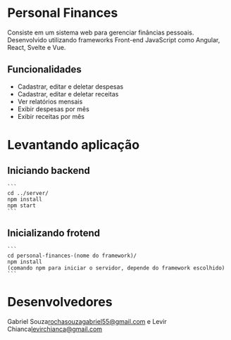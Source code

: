 # Personal Finances
Consiste em um sistema web para gerenciar finâncias pessoais. Desenvolvido utilizando frameworks Front-end JavaScript como Angular, React, Svelte e Vue.

## Funcionalidades
- Cadastrar, editar e deletar despesas 
- Cadastrar, editar e deletar receitas
- Ver relatórios mensais
- Exibir despesas por mês
- Exibir receitas por mês

# Levantando aplicação

## Iniciando backend
    ```
    cd ../server/
    npm install
    npm start
    ```
    
## Inicializando frotend
    ```
    cd personal-finances-(nome do framework)/
    npm install
    (comando npm para iniciar o servidor, depende do framework escolhido)
    ```

# Desenvolvedores
Gabriel Souza<rochasouzagabriel55@gmail.com> e Levir Chianca<levirchianca@gmail.com>
